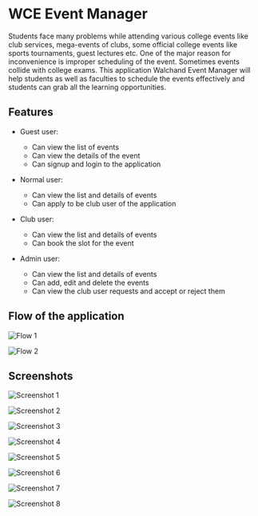 <!-- Write a readme to explain a project wce event manager we also have to include the screenshots of the app-->

# WCE Event Manager

Students face many problems while attending various college events like club services, mega-events of clubs, some official college events like sports tournaments, guest lectures etc. One of the major reason for inconvenience is improper scheduling of the event. Sometimes events collide with college exams. This application Walchand Event Manager will help students as well as faculties to schedule the events effectively and students can grab all the learning opportunities.

## Features

- Guest user:
    - Can view the list of events
    - Can view the details of the event
    - Can signup and login to the application

- Normal user:
    - Can view the list and details of events
    - Can apply to be club user of the application

- Club user:
    - Can view the list and details of events
    - Can book the slot for the event

- Admin user:
    - Can view the list and details of events
    - Can add, edit and delete the events
    - Can view the club user requests and accept or reject them



## Flow of the application

![Flow 1](pictures/flow1.png)

![Flow 2](pictures/flow2.png)


## Screenshots

![Screenshot 1](pictures/splash.png)

![Screenshot 2](pictures/login.png)

![Screenshot 3](pictures/signup.png)

![Screenshot 4](pictures/eventList.png)

![Screenshot 5](pictures/calendar.png)

![Screenshot 6](pictures/addEvent.png)

![Screenshot 7](pictures/addEvent2.png)

![Screenshot 8](pictures/profile.png)








